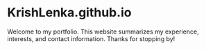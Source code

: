 # KrishLenka.github.io
Welcome to my portfolio. This website summarizes my experience, interests, and contact information.
Thanks for stopping by!
